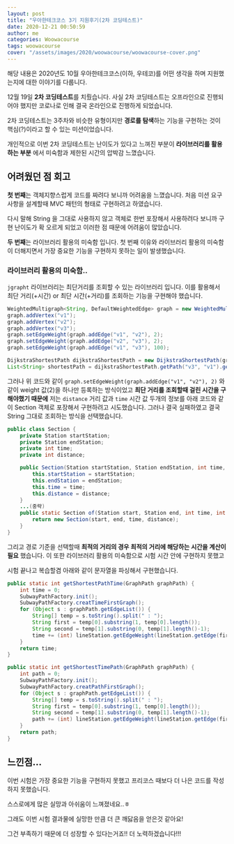 ```yaml
---
layout: post
title: "우아한테크코스 3기 지원후기(2차 코딩테스트)"
date: 2020-12-21 00:50:59
author: me
categories: Woowacourse
tags: woowacourse
cover: "/assets/images/2020/woowacourse/woowacourse-cover.png"
---
```



해당 내용은 2020년도 10월 우아한테크코스(이하, 우테코)를 어떤 생각을 하며 지원했는지에 대한 이야기를 다룹니다.

12월 19일 **2차 코딩테스트**를 치뤘습니다. 사실 2차 코딩테스트는 오프라인으로 진행되어야 했지만 코로나로 인해 결국 온라인으로 진행하게 되었습니다.

2차 코딩테스트는 3주차와 비슷한 유형이지만 **경로를 탐색**하는 기능을 구현하는 것이 핵심(?)이라고 할 수 있는 미션이었습니다.

개인적으로 이번 2차 코딩테스트는 난이도가 있다고 느껴진 부분이 __라이브러리를 활용하는 부분__ 에서 미숙함과 제한된 시간의 압박감 느꼈습니다.

## 어려웠던 점 회고
**첫 번째**는 객체지향스럽게 코드를 짜려다 보니까 어려움을 느꼈습니다. 처음 미션 요구사항을 설계할때 MVC 패턴의 형태로 구현하려고 하였습니다.

다시 말해 String 을 그대로 사용하지 않고 객체로 한번 포장해서 사용하려다 보니까 구현 난이도가 확 오르게 되었고 이러한 점 때문에 어려움이 많았습니다.

**두 번째**는 라이브러리 활용의 미숙함 입니다. 첫 번째 이유와 라이브러리 활용의 미숙함이 더해지면서 가장 중요한 기능을 구현하지 못하는 일이 발생했습니다.

### 라이브러리 활용의 미숙함..
`jgrapht` 라이브러리는 최단거리를 조회할 수 있는 라이브러리 입니다. 이를 활용해서 최단 거리(+시간) or 최단 시간(+거리)를 조회하는 기능을 구현해야 했습니다.

```java
WeightedMultigraph<String, DefaultWeightedEdge> graph = new WeightedMultigraph(DefaultWeightedEdge.class);
graph.addVertex("v1");
graph.addVertex("v2");
graph.addVertex("v3");
graph.setEdgeWeight(graph.addEdge("v1", "v2"), 2);
graph.setEdgeWeight(graph.addEdge("v2", "v3"), 2);
graph.setEdgeWeight(graph.addEdge("v1", "v3"), 100);

DijkstraShortestPath dijkstraShortestPath = new DijkstraShortestPath(graph);
List<String> shortestPath = dijkstraShortestPath.getPath("v3", "v1").getVertexList();
```

그러나 위 코드와 같이 `graph.setEdgeWeight(graph.addEdge("v1", "v2"), 2)` 와 같이 weight 값(2)을 하나만 등록하는 방식이었고 **최단 거리를 조회할때 걸린 시간을 구해야했기 때문에** 저는 `distance` 거리 값과 `time` 시간 값 두개의 정보를 아래 코드와 같이 Section 객체로 포장해서 구현하려고 시도했습니다. 그러나 결국 실패하였고 결국 String 그대로 조회하는 방식을 선택했습니다.

```java
public class Section {
    private Station startStation;
    private Station endStation;
    private int time;
    private int distance;

    public Section(Station startStation, Station endStation, int time, int distance) {
        this.startStation = startStation;
        this.endStation = endStation;
        this.time = time;
        this.distance = distance;
    }
    ...(중략)
    public static Section of(Station start, Station end, int time, int distance) {
        return new Section(start, end, time, distance);
    }
}
```

그리고 경로 기준을 선택할때 **최적의 거리의 경우 최적의 거리에 해당하는 시간을 계산이 필요** 했습니다. 이 또한 라이브러리 활용의 미숙함으로 시험 시간 안에 구현하지 못했고

시험 끝나고 복습할겸 아래와 같이 문자열을 파싱해서 구현했습니다.

```java
public static int getShortestPathTime(GraphPath graphPath) {
    int time = 0;
    SubwayPathFactory.init();
    SubwayPathFactory.creatTimeFirstGraph();
    for (Object s : graphPath.getEdgeList()) {
        String[] temp = s.toString().split(" : ");
        String first = temp[0].substring(1, temp[0].length());
        String second = temp[1].substring(0, temp[1].length()-1);
        time += (int) lineStation.getEdgeWeight(lineStation.getEdge(first, second));
    }
    return time;
}

public static int getShortestTimePath(GraphPath graphPath) {
    int path = 0;
    SubwayPathFactory.init();
    SubwayPathFactory.creatPathFirstGraph();
    for (Object s : graphPath.getEdgeList()) {
        String[] temp = s.toString().split(" : ");
        String first = temp[0].substring(1, temp[0].length());
        String second = temp[1].substring(0, temp[1].length()-1);
        path += (int) lineStation.getEdgeWeight(lineStation.getEdge(first, second));
    }
    return path;
}
```

## 느낀점...
이번 시험은 가장 중요한 기능을 구현하지 못했고 프리코스 때보다 더 나은 코드를 작성하지 못했습니다.

스스로에게 많은 실망과 아쉬움이 느껴졌네요..ㅎ

그래도 이번 시험 결과물에 실망한 만큼 더 큰 깨닳음을 얻은것 같아요!

그건 부족하기 때문에 더 성장할 수 있다는거죠!! 더 노력하겠습니다!!!